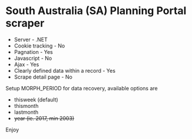# South Australia (SA) Planning Portal scraper

* Server - .NET
* Cookie tracking - No
* Pagnation - Yes
* Javascript - No
* Ajax - Yes
* Clearly defined data within a record - Yes
* Scrape detail page - No

Setup MORPH_PERIOD for data recovery, available options are

* thisweek (default)
* thismonth
* lastmonth
* ~~year (ie. 2017, min 2003)~~

Enjoy
